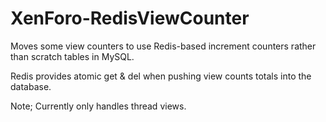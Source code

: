 # XenForo-RedisViewCounter
Moves some view counters to use Redis-based increment counters rather than scratch tables in MySQL. 

Redis provides atomic get & del when pushing view counts totals into the database.

Note; Currently only handles thread views.
